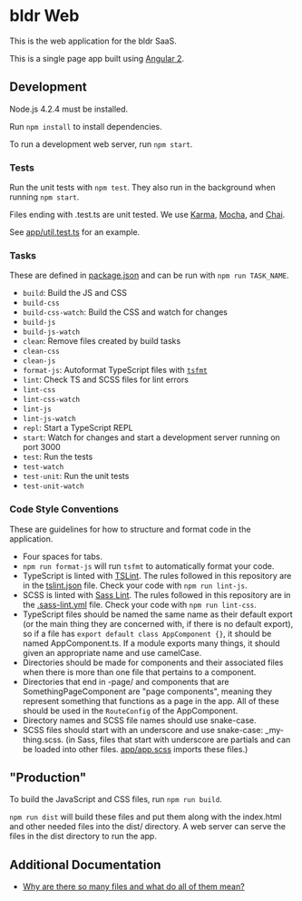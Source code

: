 # bldr Web

This is the web application for the bldr SaaS.

This is a single page app built using [Angular 2](https://angular.io/).

## Development

Node.js 4.2.4 must be installed.

Run `npm install` to install dependencies.

To run a development web server, run `npm start`.

### Tests

Run the unit tests with `npm test`. They also run in the background when
running `npm start`.

Files ending with .test.ts are unit tested. We use
[Karma](https://karma-runner.github.io/0.13/index.html),
[Mocha](https://mochajs.org/), and [Chai](http://chaijs.com/).

See [app/util.test.ts](app/util.test.ts) for an example.

### Tasks

These are defined in [package.json](package.json) and can be run with `npm run
TASK_NAME`.

* `build`: Build the JS and CSS
* `build-css`
* `build-css-watch`: Build the CSS and watch for changes
* `build-js`
* `build-js-watch`
* `clean`: Remove files created by build tasks
* `clean-css`
* `clean-js`
* `format-js`: Autoformat TypeScript files with [`tsfmt`](https://github.com/vvakame/typescript-formatter)
* `lint`: Check TS and SCSS files for lint errors
* `lint-css`
* `lint-css-watch`
* `lint-js`
* `lint-js-watch`
* `repl`: Start a TypeScript REPL
* `start`: Watch for changes and start a development server running on port 3000
* `test`: Run the tests
* `test-watch`
* `test-unit`: Run the unit tests
* `test-unit-watch`

### Code Style Conventions

These are guidelines for how to structure and format code in the application.

* Four spaces for tabs.
* `npm run format-js` will run `tsfmt` to automatically format your code.
* TypeScript is linted with [TSLint](http://palantir.github.io/tslint/). The
  rules followed in this repository are in the [tslint.json](tslint.json) file.
  Check your code with `npm run lint-js`.
* SCSS is linted with [Sass Lint](https://github.com/sasstools/sass-lint). The
  rules followed in this repository are in the [.sass-lint.yml](.sass-lint.yml)
  file. Check your code with `npm run lint-css`.
* TypeScript files should be named the same name as their default export (or the
  main thing they are concerned with, if there is no default export), so if a
  file has `export default class AppComponent {}`, it should be named
  AppComponent.ts. If a module exports many things, it should given an
  appropriate name and use camelCase.
* Directories should be made for components and their associated files when
  there is more than one file that pertains to a component.
* Directories that end in -page/ and components that are SomethingPageComponent
  are "page components", meaning they represent something that functions as a
  page in the app. All of these should be used in the `RouteConfig` of the
  AppComponent.
* Directory names and SCSS file names should use snake-case.
* SCSS files should start with an underscore and use snake-case:
  \_my-thing.scss. (in Sass, files that start with underscore are partials and
  can be loaded into other files. [app/app.scss](app/app.scss) imports these
  files.)

## "Production"

To build the JavaScript and CSS files, run `npm run build`.

`npm run dist` will build these files and put them along with the index.html and
other needed files into the dist/ directory. A web server can serve the files in
the dist directory to run the app.

## Additional Documentation

* [Why are there so many files and what do all of them mean?](doc/files.md)
